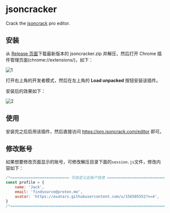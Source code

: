 # jsoncracker

Crack the [jsoncrack](https://pro.jsoncrack.com/) pro editor.


## 安装
从 [Release 页面](https://github.com/jooooock/jsoncracker/releases)下载最新版本的 jsoncracker.zip 并解压，然后打开 Chrome 插件管理页面(chrome://extensions/)，如下：

![1](https://github.com/jooooock/jsoncracker/assets/156505552/50fa0993-ed7d-49ca-b560-28ef2e814eab)

打开右上角的开发者模式，然后在左上角的 **Load unpacked** 按钮安装该插件。

安装后的效果如下：

![2](https://github.com/jooooock/jsoncracker/assets/156505552/e69d5099-2485-4243-89e9-24e399fc8ec1)


## 使用
安装完之后启用该插件，然后直接访问 https://pro.jsoncrack.com/editor 即可。


## 修改账号
如果想要修改页面显示的账号，可修改解压目录下面的`session.js`文件，修改内容如下：
```js
/*========================== 可自定义此账户信息 =================================*/
const profile = {
    name: 'Jack',
    email: 'findsource@proton.me',
    avatar: 'https://avatars.githubusercontent.com/u/156505552?v=4',
}
/*============================================================================*/
```
